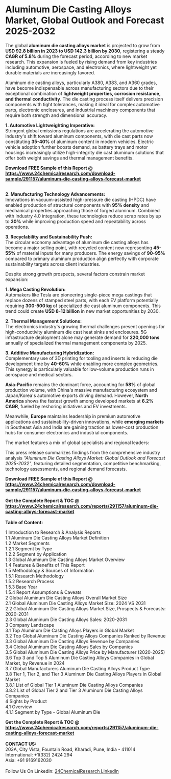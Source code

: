<h1>Aluminum Die Casting Alloys Market, Global Outlook and Forecast 2025-2032</h1><p>The global <strong>aluminum die casting alloys market</strong> is projected to grow from <strong>USD 92.8 billion in 2023 to USD 142.3 billion by 2030</strong>, registering a steady <strong>CAGR of 5.8%</strong> during the forecast period, according to new market research. This expansion is fueled by rising demand from key industries including automotive, aerospace, and electronics, where lightweight yet durable materials are increasingly favored.</p><p>Aluminum die casting alloys, particularly A380, A383, and A360 grades, have become indispensable across manufacturing sectors due to their exceptional combination of <strong>lightweight properties, corrosion resistance, and thermal conductivity</strong>. The die casting process itself delivers precision components with tight tolerances, making it ideal for complex automotive parts, electronic enclosures, and industrial machinery components that require both strength and dimensional accuracy.</p><p><strong>1. Automotive Lightweighting Imperative:</strong><br>
Stringent global emissions regulations are accelerating the automotive industry's shift toward aluminum components, with die cast parts now constituting <strong>35-40%</strong> of aluminum content in modern vehicles. Electric vehicle adoption further boosts demand, as battery trays and motor housings increasingly utilize high-integrity die cast aluminum solutions that offer both weight savings and thermal management benefits.</p><div><b>Download FREE Sample of this Report @ 
            <a href="https://www.24chemicalresearch.com/download-sample/291157/aluminum-die-casting-alloys-forecast-market">
            https://www.24chemicalresearch.com/download-sample/291157/aluminum-die-casting-alloys-forecast-market</a></b></div><br><p><strong>2. Manufacturing Technology Advancements:</strong><br>
Innovations in vacuum-assisted high-pressure die casting (HPDC) have enabled production of structural components with <strong>95% density</strong> and mechanical properties approaching those of forged aluminum. Combined with Industry 4.0 integration, these technologies reduce scrap rates by up to <strong>30%</strong> while improving production speed and repeatability across operations.</p><p><strong>3. Recyclability and Sustainability Push:</strong><br>
The circular economy advantage of aluminum die casting alloys has become a major selling point, with recycled content now representing <strong>45-55%</strong> of material inputs for many producers. The energy savings of <strong>90-95%</strong> compared to primary aluminum production align perfectly with corporate sustainability targets across client industries.</p><p>Despite strong growth prospects, several factors constrain market expansion:</p><p><strong>1. Mega Casting Revolution:</strong><br>
Automakers like Tesla are pioneering single-piece mega castings that replace dozens of stamped steel parts, with each EV platform potentially requiring <strong>300-500 kg</strong> of specialized die cast aluminum components. This trend could create <strong>USD 8-12 billion</strong> in new market opportunities by 2030.</p><p><strong>2. Thermal Management Solutions:</strong><br>
The electronics industry's growing thermal challenges present openings for high-conductivity aluminum die cast heat sinks and enclosures. 5G infrastructure deployment alone may generate demand for <strong>220,000 tons</strong> annually of specialized thermal management components by 2025.</p><p><strong>3. Additive Manufacturing Hybridization:</strong><br>
Complementary use of 3D printing for tooling and inserts is reducing die development time by <strong>40-60%</strong> while enabling more complex geometries. This synergy is particularly valuable for low-volume production runs in aerospace and medical sectors.</p><p><strong>Asia-Pacific</strong> remains the dominant force, accounting for <strong>58%</strong> of global production volume, with China's massive manufacturing ecosystem and Japan/Korea's automotive exports driving demand. However, <strong>North America</strong> shows the fastest growth among developed markets at <strong>6.2% CAGR</strong>, fueled by reshoring initiatives and EV investments.</p><p>Meanwhile, <strong>Europe</strong> maintains leadership in premium automotive applications and sustainability-driven innovations, while <strong>emerging markets</strong> in Southeast Asia and India are gaining traction as lower-cost production hubs for consumer electronics and industrial components.</p><p>The market features a mix of global specialists and regional leaders:</p><p>This press release summarizes findings from the comprehensive industry analysis <em>"Aluminum Die Casting Alloys Market: Global Outlook and Forecast 2025-2032"</em>, featuring detailed segmentation, competitive benchmarking, technology assessments, and regional demand forecasts.</p><div><b>Download FREE Sample of this Report @ 
            <a href="https://www.24chemicalresearch.com/download-sample/291157/aluminum-die-casting-alloys-forecast-market">
            https://www.24chemicalresearch.com/download-sample/291157/aluminum-die-casting-alloys-forecast-market</a></b></div><br><div><b>Get the Complete Report & TOC @ 
            <a href="https://www.24chemicalresearch.com/reports/291157/aluminum-die-casting-alloys-forecast-market">
            https://www.24chemicalresearch.com/reports/291157/aluminum-die-casting-alloys-forecast-market</a></b></div><br>
            <b>Table of Content:</b><p>1 Introduction to Research & Analysis Reports<br />
 1.1 Aluminum Die Casting Alloys Market Definition<br />
 1.2 Market Segments<br />
 1.2.1 Segment by Type<br />
 1.2.2 Segment by Application<br />
 1.3 Global Aluminum Die Casting Alloys Market Overview<br />
 1.4 Features & Benefits of This Report<br />
 1.5 Methodology & Sources of Information<br />
 1.5.1 Research Methodology<br />
 1.5.2 Research Process<br />
 1.5.3 Base Year<br />
 1.5.4 Report Assumptions & Caveats<br />
2 Global Aluminum Die Casting Alloys Overall Market Size<br />
 2.1 Global Aluminum Die Casting Alloys Market Size: 2024 VS 2031<br />
 2.2 Global Aluminum Die Casting Alloys Market Size, Prospects & Forecasts: 2020-2031<br />
 2.3 Global Aluminum Die Casting Alloys Sales: 2020-2031<br />
3 Company Landscape<br />
 3.1 Top Aluminum Die Casting Alloys Players in Global Market<br />
 3.2 Top Global Aluminum Die Casting Alloys Companies Ranked by Revenue<br />
 3.3 Global Aluminum Die Casting Alloys Revenue by Companies<br />
 3.4 Global Aluminum Die Casting Alloys Sales by Companies<br />
 3.5 Global Aluminum Die Casting Alloys Price by Manufacturer (2020-2025)<br />
 3.6 Top 3 and Top 5 Aluminum Die Casting Alloys Companies in Global Market, by Revenue in 2024<br />
 3.7 Global Manufacturers Aluminum Die Casting Alloys Product Type<br />
 3.8 Tier 1, Tier 2, and Tier 3 Aluminum Die Casting Alloys Players in Global Market<br />
 3.8.1 List of Global Tier 1 Aluminum Die Casting Alloys Companies<br />
 3.8.2 List of Global Tier 2 and Tier 3 Aluminum Die Casting Alloys Companies<br />
4 Sights by Product<br />
 4.1 Overview<br />
 4.1.1 Segment by Type - Global Aluminum Die </p><div><b>Get the Complete Report & TOC @ 
            <a href="https://www.24chemicalresearch.com/reports/291157/aluminum-die-casting-alloys-forecast-market">
            https://www.24chemicalresearch.com/reports/291157/aluminum-die-casting-alloys-forecast-market</a></b></div><br><b>CONTACT US:</b><br>
            203A, City Vista, Fountain Road, Kharadi, Pune, India - 411014<br>
            International: +1(332) 2424 294<br>
            Asia: +91 9169162030 <br><br>
            Follow Us On LinkedIn: <a href="https://www.linkedin.com/company/24chemicalresearch/">24ChemicalResearch LinkedIn</a>